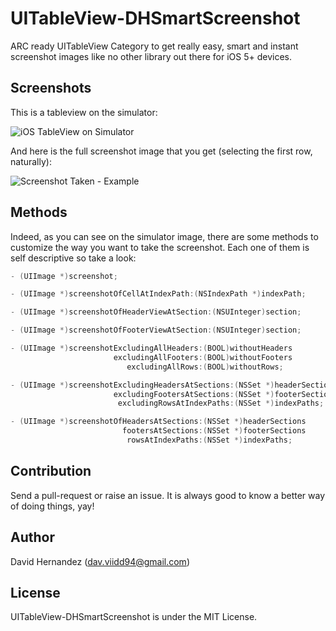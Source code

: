 UITableView-DHSmartScreenshot
=============================

ARC ready UITableView Category to get really easy, smart and instant screenshot images like no other library out there for iOS 5+ devices.


Screenshots
-----------
This is a tableview on the simulator:

![iOS TableView on Simulator](http://i.imgur.com/oIZJ5bT.png)

And here is the full screenshot image that you get (selecting the first row, naturally):

![Screenshot Taken - Example](http://i.imgur.com/w6UkZCD.png)


Methods
-------
Indeed, as you can see on the simulator image, there are some methods to customize the way you want to take the screenshot.
Each one of them is self descriptive so take a look:

```objective-c
- (UIImage *)screenshot;
```

```objective-c
- (UIImage *)screenshotOfCellAtIndexPath:(NSIndexPath *)indexPath;
```

```objective-c
- (UIImage *)screenshotOfHeaderViewAtSection:(NSUInteger)section;
```

```objective-c
- (UIImage *)screenshotOfFooterViewAtSection:(NSUInteger)section;
```

```objective-c
- (UIImage *)screenshotExcludingAllHeaders:(BOOL)withoutHeaders
					   excludingAllFooters:(BOOL)withoutFooters
						  excludingAllRows:(BOOL)withoutRows;
```

```objective-c
- (UIImage *)screenshotExcludingHeadersAtSections:(NSSet *)headerSections
					   excludingFootersAtSections:(NSSet *)footerSections
						excludingRowsAtIndexPaths:(NSSet *)indexPaths;
```

```objective-c
- (UIImage *)screenshotOfHeadersAtSections:(NSSet *)headerSections
						 footersAtSections:(NSSet *)footerSections
						  rowsAtIndexPaths:(NSSet *)indexPaths;
```

Contribution
------------

Send a pull-request or raise an issue. It is always good to know a better way of doing things, yay!


Author
------

David Hernandez ([dav.viidd94@gmail.com](mailto:dav.viidd94@gmail.com))


License
-------

UITableView-DHSmartScreenshot is under the MIT License.